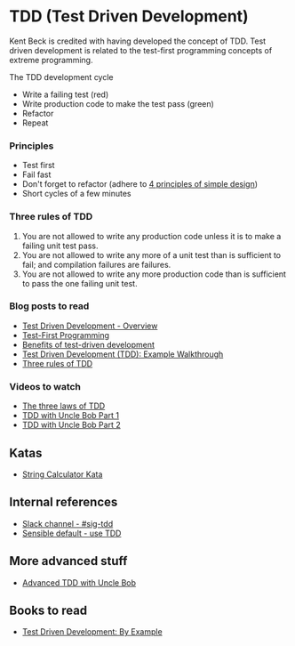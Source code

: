 # TDD (Test Driven Development)
Kent Beck is credited with having developed the concept of TDD. Test driven development is related to the test-first programming concepts of extreme programming.

The TDD development cycle
- Write a failing test (red)
- Write production code to make the test pass (green)
- Refactor
- Repeat

### Principles
- Test first
- Fail fast
- Don't forget to refactor (adhere to [4 principles of simple design](https://github.com/MYOB-Technology/General_Developer/blob/master/things-we-value/four-rules-of-simple-design.md))
- Short cycles of a few minutes

### Three rules of TDD
1. You are not allowed to write any production code unless it is to make a failing unit test pass.
2. You are not allowed to write any more of a unit test than is sufficient to fail; and compilation failures are failures.
3. You are not allowed to write any more production code than is sufficient to pass the one failing unit test.

### Blog posts to read
- [Test Driven Development - Overview](https://www.agilealliance.org/glossary/tdd/)
- [Test-First Programming](https://www.versionone.com/agile-101/agile-software-programming-best-practices/test-first-programming/)
- [Benefits of test-driven development](https://www.quora.com/What-are-the-benefits-of-test-driven-development)
- [Test Driven Development (TDD): Example Walkthrough](https://technologyconversations.com/2013/12/20/test-driven-development-tdd-example-walkthrough/)
- [Three rules of TDD](http://butunclebob.com/ArticleS.UncleBob.TheThreeRulesOfTdd)

### Videos to watch
- [The three laws of TDD](https://www.youtube.com/watch?v=qkblc5WRn-U)  
- [TDD with Uncle Bob Part 1](https://cleancoders.com/episode/clean-code-episode-6-p1/show)  
- [TDD with Uncle Bob Part 2](https://cleancoders.com/episode/clean-code-episode-6-p2/show)  

## Katas
- [String Calculator Kata](https://github.com/MYOB-Technology/General_Developer/blob/master/katas/kata-string-calculator.md)  

## Internal references
- [Slack channel - #sig-tdd](https://myob.slack.com/messages/C89U71VKQ)
- [Sensible default - use TDD](https://github.com/MYOB-Technology/platform-sensible-defaults/blob/master/quality-defaults.md#test-driven-development)

## More advanced stuff
- [Advanced TDD with Uncle Bob](https://cleancoders.com/videos/clean-code/advanced-tdd)  

## Books to read
- [Test Driven Development: By Example](https://www.amazon.com/Test-Driven-Development-Kent-Beck/dp/0321146530)
